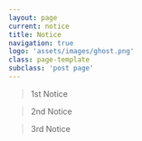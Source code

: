 ```yaml
---
layout: page
current: notice
title: Notice
navigation: true
logo: 'assets/images/ghost.png'
class: page-template
subclass: 'post page'
---
```


> 1st Notice

> 2nd Notice

> 3rd Notice
